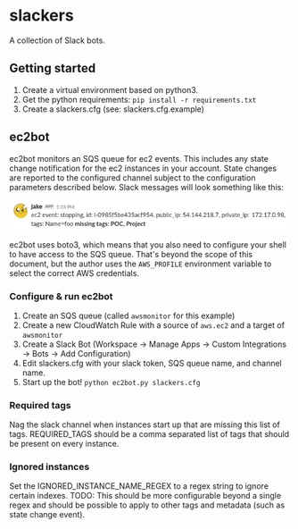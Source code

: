 # slackers
A collection of Slack bots.

## Getting started
1. Create a virtual environment based on python3.
2. Get the python requirements: `pip install -r requirements.txt`
3. Create a slackers.cfg (see: slackers.cfg.example)

## ec2bot
ec2bot monitors an SQS queue for ec2 events. This includes any state change notification for the ec2 instances in your account. State changes are reported to the configured channel subject to the configuration parameters described below. Slack messages will look something like this:

![Image of jakebot](jakemsg.png)

ec2bot uses boto3, which means that you also need to configure your shell to have access to the SQS queue. That's beyond the scope of this document, but the author uses the `AWS_PROFILE` environment variable to select the correct AWS credentials.

### Configure & run ec2bot
1. Create an SQS queue (called `awsmonitor` for this example)
2. Create a new CloudWatch Rule with a source of `aws.ec2` and a target of `awsmonitor`
3. Create a Slack Bot (Workspace -> Manage Apps -> Custom Integrations -> Bots -> Add Configuration)
4. Edit slackers.cfg with your slack token, SQS queue name, and channel name.
5. Start up the bot! `python ec2bot.py slackers.cfg`

### Required tags
Nag the slack channel when instances start up that are missing this list of tags. REQUIRED_TAGS should be a comma separated list of tags that should be present on every instance.

### Ignored instances
Set the IGNORED_INSTANCE_NAME_REGEX to a regex string to ignore certain indexes.
TODO: This should be more configurable beyond a single regex and should be possible to apply to other tags and metadata (such as state change event).
